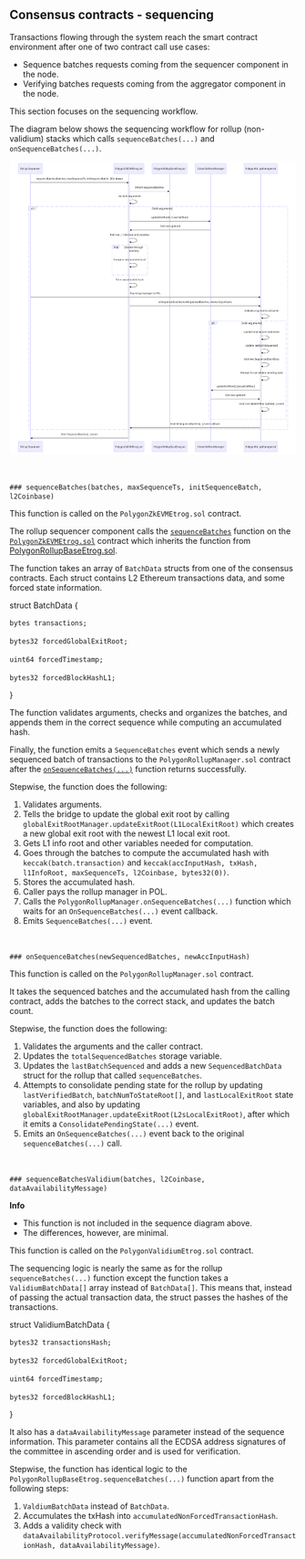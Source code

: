 

## Consensus contracts - sequencing

Transactions flowing through the system reach the smart contract environment after one of two contract call use cases:



* Sequence batches requests coming from the sequencer component in the node.
* Verifying batches requests coming from the aggregator component in the node.

This section focuses on the sequencing workflow.

The diagram below shows the sequencing workflow for rollup (non-validium) stacks which calls `sequenceBatches(...)` and `onSequenceBatches(...)`.

![alt text](image.png)


```


### sequenceBatches(batches, maxSequenceTs, initSequenceBatch, l2Coinbase)
```


This function is called on the `PolygonZkEVMEtrog.sol` contract.

The rollup sequencer component calls the <code>[sequenceBatches](https://github.com/0xPolygonHermez/zkevm-contracts/blob/1ad7089d04910c319a257ff4f3674ffd6fc6e64e/contracts/v2/lib/PolygonRollupBaseEtrog.sol#L425)</code> function on the <code>[PolygonZkEVMEtrog.sol](https://github.com/0xPolygonHermez/zkevm-contracts/blob/1ad7089d04910c319a257ff4f3674ffd6fc6e64e/contracts/v2/consensus/zkEVM/PolygonZkEVMEtrog.sol)</code> contract which inherits the function from [PolygonRollupBaseEtrog.sol](https://github.com/0xPolygonHermez/zkevm-contracts/blob/1ad7089d04910c319a257ff4f3674ffd6fc6e64e/contracts/v2/lib/PolygonRollupBaseEtrog.sol).

The function takes an array of `BatchData` structs from one of the consensus contracts. Each struct contains L2 Ethereum transactions data, and some forced state information.

struct BatchData {

    bytes transactions;

    bytes32 forcedGlobalExitRoot;

    uint64 forcedTimestamp;

    bytes32 forcedBlockHashL1;

}

The function validates arguments, checks and organizes the batches, and appends them in the correct sequence while computing an accumulated hash.

Finally, the function emits a `SequenceBatches` event which sends a newly sequenced batch of transactions to the `PolygonRollupManager.sol` contract after the <code>[onSequenceBatches(...)](https://docs.polygon.technology/zkEVM/architecture/high-level/smart-contracts/sequencing/#onsequencebatchesnewsequencedbatches-newaccinputhash)</code> function returns successfully.

Stepwise, the function does the following:



1. Validates arguments.
2. Tells the bridge to update the global exit root by calling `globalExitRootManager.updateExitRoot(L1LocalExitRoot)` which creates a new global exit root with the newest L1 local exit root.
3. Gets L1 info root and other variables needed for computation.
4. Goes through the batches to compute the accumulated hash with `keccak(batch.transaction)` and `keccak(accInputHash, txHash, l1InfoRoot, maxSequenceTs, l2Coinbase, bytes32(0))`.
5. Stores the accumulated hash.
6. Caller pays the rollup manager in POL.
7. Calls the `PolygonRollupManager.onSequenceBatches(...)` function which waits for an `OnSequenceBatches(...)` event callback.
8. Emits `SequenceBatches(...)` event.


```


### onSequenceBatches(newSequencedBatches, newAccInputHash)
```


This function is called on the `PolygonRollupManager.sol` contract.

It takes the sequenced batches and the accumulated hash from the calling contract, adds the batches to the correct stack, and updates the batch count.

Stepwise, the function does the following:



1. Validates the arguments and the caller contract.
2. Updates the `totalSequencedBatches` storage variable.
3. Updates the `lastBatchSequenced` and adds a new `SequencedBatchData` struct for the rollup that called `sequenceBatches`.
4. Attempts to consolidate pending state for the rollup by updating `lastVerifiedBatch`, `batchNumToStateRoot[]`, and `lastLocalExitRoot` state variables, and also by updating `globalExitRootManager.updateExitRoot(L2sLocalExitRoot)`, after which it emits a `ConsolidatePendingState(...)` event.
5. Emits an `OnSequenceBatches(...)` event back to the original `sequenceBatches(...)` call.


```


### sequenceBatchesValidium(batches, l2Coinbase, dataAvailabilityMessage)
```



**Info**



* This function is not included in the sequence diagram above.
* The differences, however, are minimal.

This function is called on the `PolygonValidiumEtrog.sol` contract.

The sequencing logic is nearly the same as for the rollup `sequenceBatches(...)` function except the function takes a `ValidiumBatchData[]` array instead of `BatchData[]`. This means that, instead of passing the actual transaction data, the struct passes the hashes of the transactions.

struct ValidiumBatchData {

    bytes32 transactionsHash;

    bytes32 forcedGlobalExitRoot;

    uint64 forcedTimestamp;

    bytes32 forcedBlockHashL1;

}

It also has a `dataAvailabilityMessage` parameter instead of the sequence information. This parameter contains all the ECDSA address signatures of the committee in ascending order and is used for verification.

Stepwise, the function has identical logic to the `PolygonRollupBaseEtrog.sequenceBatches(...)` function apart from the following steps:



1. `ValdiumBatchData` instead of `BatchData`.
2. Accumulates the txHash into `accumulatedNonForcedTransactionHash`.
3. Adds a validity check with `dataAvailabilityProtocol.verifyMessage(accumulatedNonForcedTransactionHash, dataAvailabilityMessage)`.












